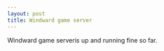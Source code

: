 ```yaml
---
layout: post
title: Windward game server
---
```

Windward game serveris up and running fine so far.
